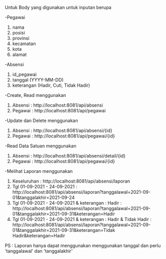 Untuk Body yang digunakan untuk inputan berupa

-Pegawai
1. nama
2. posisi
3. provinsi
4. kecamatan
5. kota
6. alamat

-Absensi

1. id_pegawai
2. tanggal (YYYY-MM-DD)
3. keterangan (Hadir, Cuti, Tidak Hadir)

-Create, Read menggunakan

1. Absensi : http://localhost:8081/api/absensi
2. Pegawai : http://localhost:8081/api/pegawai

-Update dan Delete menggunakan 

1. Absensi : http://localhost:8081/api/absensi/{id}
2. Pegawai : http://localhost:8081/api/pegawai/{id}


-Read Data Satuan menggunakan 

1. Absensi : http://localhost:8081/api/absensi/detail/{id}
2. Pegawai : http://localhost:8081/api/pegawai/{id}

-Melihat Laporan menggunakan 
1. Keseluruhan : http://localhost:8081/api/absensi/laporan
2. Tgl 01-09-2021 - 24-09-2021 : http://localhost:8081/api/absensi/laporan?tanggalawal=2021-09-01&tanggalakhir=2021-09-24
3. Tgl 01-09-2021 - 24-09-2021 & keterangan : Hadir : http://localhost:8081/api/absensi/laporan?tanggalawal=2021-09-01&tanggalakhir=2021-09-31&keterangan=Hadir
4. Tgl 01-09-2021 - 24-09-2021 & keterangan : Hadir & Tidak Hadir : http://localhost:8081/api/absensi/laporan?tanggalawal=2021-09-01&tanggalakhir=2021-09-31&keterangan=Tidak Hadir&keterangan=Hadir

PS : Laporan hanya dapat menggunakan menggunakan tanggal dan perlu 'tanggalawal' dan 'tanggalakhir'
